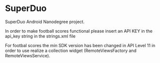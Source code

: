 # SuperDuo
SuperDuo Android Nanodegree project.

In order to make football scores functional please insert an API KEY in the api_key string in the strings.xml file

For footbal scores the min SDK version has been changed in API Level 11 in order to use realize a collection widget (RemoteViewsFactory and RemoteViewsService).
